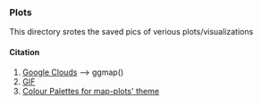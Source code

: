### Plots
This directory srotes the saved pics of verious plots/visualizations

#### Citation
1. [Google Clouds](clouds.google.com) --> ggmap()
2. [GIF](https://ezgif.com/maker)
3. [Colour Palettes for map-plots' theme](https://colorhunt.co/)
